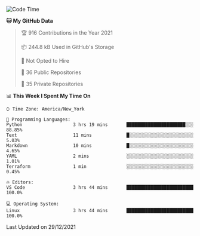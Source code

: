 <!--START_SECTION:waka-->
![Code Time](http://img.shields.io/badge/Code%20Time-52%20hrs%2043%20mins-blue)

**🐱 My GitHub Data** 

> 🏆 916 Contributions in the Year 2021
 > 
> 📦 244.8 kB Used in GitHub's Storage 
 > 
> 🚫 Not Opted to Hire
 > 
> 📜 36 Public Repositories 
 > 
> 🔑 35 Private Repositories  
 > 
📊 **This Week I Spent My Time On** 

```text
⌚︎ Time Zone: America/New_York

💬 Programming Languages: 
Python                   3 hrs 19 mins       ██████████████████████░░░   88.85% 
Text                     11 mins             █░░░░░░░░░░░░░░░░░░░░░░░░   5.03% 
Markdown                 10 mins             █░░░░░░░░░░░░░░░░░░░░░░░░   4.65% 
YAML                     2 mins              ░░░░░░░░░░░░░░░░░░░░░░░░░   1.01% 
Terraform                1 min               ░░░░░░░░░░░░░░░░░░░░░░░░░   0.45%

🔥 Editors: 
VS Code                  3 hrs 44 mins       █████████████████████████   100.0%

💻 Operating System: 
Linux                    3 hrs 44 mins       █████████████████████████   100.0%

```


 Last Updated on 29/12/2021
<!--END_SECTION:waka-->